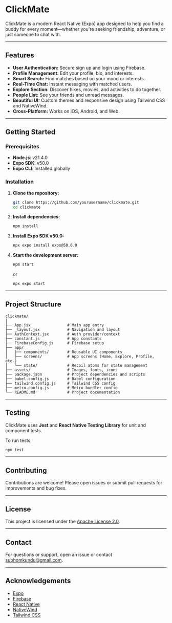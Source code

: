 # ClickMate

ClickMate is a modern React Native (Expo) app designed to help you find a buddy for every moment—whether you're seeking friendship, adventure, or just someone to chat with.

---

## Features

- **User Authentication:** Secure sign up and login using Firebase.
- **Profile Management:** Edit your profile, bio, and interests.
- **Smart Search:** Find matches based on your mood or interests.
- **Real-Time Chat:** Instant messaging with matched users.
- **Explore Section:** Discover hikes, movies, and activities to do together.
- **People List:** See your friends and unread messages.
- **Beautiful UI:** Custom themes and responsive design using Tailwind CSS and NativeWind.
- **Cross-Platform:** Works on iOS, Android, and Web.

---

## Getting Started

### Prerequisites

- **Node.js**: v21.4.0
- **Expo SDK**: v50.0
- **Expo CLI**: Installed globally

### Installation

1. **Clone the repository:**

   ```bash
   git clone https://github.com/yourusername/clickmate.git
   cd clickmate
   ```

2. **Install dependencies:**

   ```bash
   npm install
   ```

3. **Install Expo SDK v50.0:**

   ```bash
   npx expo install expo@50.0.0
   ```

4. **Start the development server:**
   ```bash
   npm start
   ```
   or
   ```bash
   npx expo start
   ```

---

## Project Structure

```
clickmate/
│
├── App.jsx                # Main app entry
├── _layout.jsx            # Navigation and layout
├── AuthContext.jsx        # Auth provider/context
├── constant.js            # App constants
├── FirebaseConfig.js      # Firebase setup
├── app/
│   ├── components/        # Reusable UI components
│   ├── screens/           # App screens (Home, Explore, Profile, etc.)
│   └── state/             # Recoil atoms for state management
├── assets/                # Images, fonts, icons
├── package.json           # Project dependencies and scripts
├── babel.config.js        # Babel configuration
├── tailwind.config.js     # Tailwind CSS config
├── metro.config.js        # Metro bundler config
└── README.md              # Project documentation
```

---

## Testing

ClickMate uses **Jest** and **React Native Testing Library** for unit and component tests.

To run tests:

```bash
npm test
```

---

## Contributing

Contributions are welcome! Please open issues or submit pull requests for improvements and bug fixes.

---

## License

This project is licensed under the [Apache License 2.0](assets/fonts/LICENSE.txt).

---

## Contact

For questions or support, open an issue or contact [subhomkundu@gmail.com](mailto:subhomkundu@gmail.com).

---

## Acknowledgements

- [Expo](https://expo.dev/)
- [Firebase](https://firebase.google.com/)
- [React Native](https://reactnative.dev/)
- [NativeWind](https://www.nativewind.dev/)
- [Tailwind CSS](https://tailwindcss.com/)
